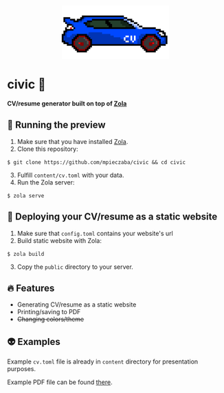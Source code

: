 <p align="center">
  <a href="https://github.com/mpieczaba/civic">
    <img alt="Civic" height="125" src="https://raw.githubusercontent.com/mpieczaba/civic/main/assets/logo.png">
  </a>
</p>

# civic 🚙
**CV/resume generator built on top of [Zola](https://www.getzola.org/)**

## 🚀 Running the preview
1. Make sure that you have installed [Zola](https://www.getzola.org/).
2. Clone this repository:
```shell
$ git clone https://github.com/mpieczaba/civic && cd civic
```
3. Fulfill `content/cv.toml` with your data.
4. Run the Zola server:
```shell
$ zola serve
```

## 🤖 Deploying your CV/resume as a static website
1. Make sure that `config.toml` contains your website's url
2. Build static website with Zola:
```shell
$ zola build
```
3. Copy the `public` directory to your server.

## 🔥 Features
- Generating CV/resume as a static website
- Printing/saving to PDF
- ~~Changing colors/theme~~

## 👽 Examples
Example `cv.toml` file is already in `content` directory for presentation purposes.

Example PDF file can be found [there](https://raw.githubusercontent.com/mpieczaba/civic/main/assets/Civic.pdf).